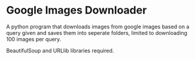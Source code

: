 # Google Images Downloader
A python program that downloads images from google images based on a query given and saves them into seperate folders, limited to downloading 100 images per query.

BeautifulSoup and URLlib libraries required.
